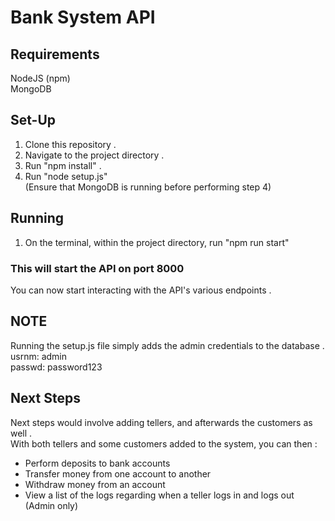 # Bank System API

## Requirements

   NodeJS (npm) \
   MongoDB

## Set-Up

1. Clone this repository .
2. Navigate to the project directory .
3. Run "npm install" .
4. Run "node setup.js" \
(Ensure that MongoDB is running before performing step 4)

## Running

1. On the terminal, within the project directory, run "npm run start"

### This will start the API on port 8000

You can now start interacting with the API's various endpoints .

## NOTE

   Running the setup.js file simply adds the admin credentials to the database . \
      usrnm: admin \
      passwd: password123

## Next Steps

Next steps would involve adding tellers, and afterwards the customers as well . \
With both tellers and some customers added to the system, you can then :

- Perform deposits to bank accounts
- Transfer money from one account to another
- Withdraw money from an account
- View a list of the logs regarding when a teller logs in and logs out (Admin only)
